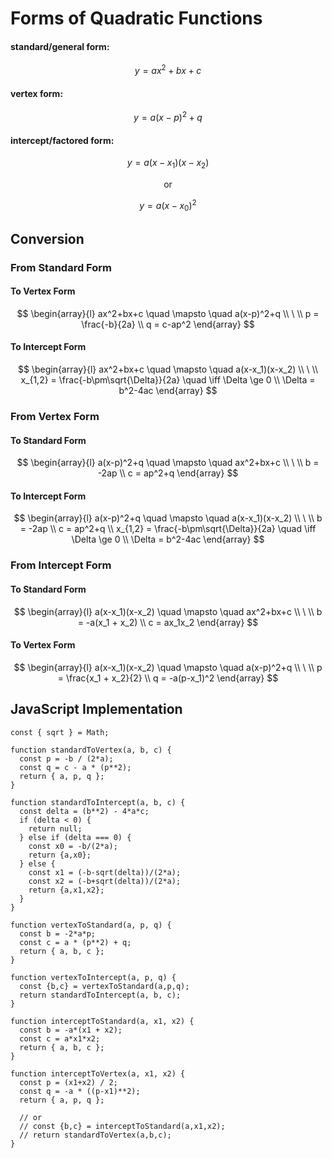 # Forms of Quadratic Functions

#### standard/general form:

$$
y = ax^2+bx+c
$$

#### vertex form:

$$
y = a(x-p)^2+q
$$

#### intercept/factored form:

$$
y = a(x-x_1)(x-x_2)
$$

$$
\text{or}
$$

$$
y = a(x-x_0)^2
$$

## Conversion

### From Standard Form

#### To Vertex Form

$$
\begin{array}{l}
ax^2+bx+c \quad \mapsto \quad a(x-p)^2+q
\\
\ 
\\
p = \frac{-b}{2a}
\\
q = c-ap^2
\end{array}
$$

#### To Intercept Form

$$
\begin{array}{l}
ax^2+bx+c \quad \mapsto \quad
a(x-x_1)(x-x_2)
\\
\ 
\\
x_{1,2} = \frac{-b\pm\sqrt{\Delta}}{2a}
\quad \iff \Delta \ge 0
\\
\Delta = b^2-4ac
\end{array}
$$

### From Vertex Form

#### To Standard Form

$$
\begin{array}{l}
a(x-p)^2+q \quad \mapsto \quad ax^2+bx+c
\\
\ 
\\
b = -2ap
\\
c = ap^2+q
\end{array}
$$

#### To Intercept Form

$$
\begin{array}{l}
a(x-p)^2+q \quad \mapsto \quad a(x-x_1)(x-x_2)
\\
\ 
\\
b = -2ap
\\
c = ap^2+q
\\
x_{1,2} = \frac{-b\pm\sqrt{\Delta}}{2a}
\quad \iff \Delta \ge 0
\\
\Delta = b^2-4ac
\end{array}
$$

### From Intercept Form

#### To Standard Form

$$
\begin{array}{l}
a(x-x_1)(x-x_2) \quad \mapsto \quad ax^2+bx+c
\\
\ 
\\
b = -a(x_1 + x_2)
\\
c = ax_1x_2
\end{array}
$$

#### To Vertex Form

$$
\begin{array}{l}
a(x-x_1)(x-x_2) \quad \mapsto \quad a(x-p)^2+q
\\
\ 
\\
p = \frac{x_1 + x_2}{2}
\\
q = -a(p-x_1)^2
\end{array}
$$

## JavaScript Implementation

```
const { sqrt } = Math;

function standardToVertex(a, b, c) {
  const p = -b / (2*a);
  const q = c - a * (p**2);
  return { a, p, q };
}

function standardToIntercept(a, b, c) {
  const delta = (b**2) - 4*a*c;
  if (delta < 0) {
    return null;
  } else if (delta === 0) {
    const x0 = -b/(2*a);
    return {a,x0};
  } else {
    const x1 = (-b-sqrt(delta))/(2*a);
    const x2 = (-b+sqrt(delta))/(2*a);
    return {a,x1,x2};
  }
}

function vertexToStandard(a, p, q) {
  const b = -2*a*p;
  const c = a * (p**2) + q;
  return { a, b, c };
}

function vertexToIntercept(a, p, q) {
  const {b,c} = vertexToStandard(a,p,q);
  return standardToIntercept(a, b, c);
}

function interceptToStandard(a, x1, x2) {
  const b = -a*(x1 + x2);
  const c = a*x1*x2;
  return { a, b, c };
}

function interceptToVertex(a, x1, x2) {
  const p = (x1+x2) / 2;
  const q = -a * ((p-x1)**2);
  return { a, p, q };

  // or
  // const {b,c} = interceptToStandard(a,x1,x2);
  // return standardToVertex(a,b,c);
}
```
